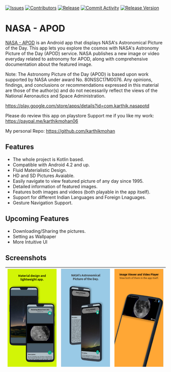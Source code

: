 </p>
<p align="left">
    <a href="https://github.com/karthikmohan/NASA-POTD/issues" alt="Issues">
        <img src="https://img.shields.io/github/issues/karthikmohan/NASA-POTD?style=for-the-badge" alt="Issues"/></a>
    <a href="https://github.com/karthikmohan/NASA-POTD/graphs/contributors" alt="Contributors">
        <img src="https://img.shields.io/github/contributors/karthikmohan/NASA-POTD?style=for-the-badge" alt="Contributors"/></a>
    <a href="https://github.com/karthikmohan/NASA-POTD/releases" alt="Release">
        <img src="https://img.shields.io/github/release-date/karthikmohan/NASA-POTD?style=for-the-badge" alt="Release"/></a> 
     <a href="https://github.com/karthikmohan/NASA-POTD/commits" alt="Commit Activity">
        <img src="https://img.shields.io/github/commit-activity/m/karthikmohan/NASA-POTD?style=for-the-badge" alt="Commit Activity"/></a> 
    <a href="https://github.com/karthikmohan/NASA-POTD/releases" alt="Release Version">
        <img src="https://img.shields.io/github/v/release/karthikmohan/NASA-POTD?style=for-the-badge" alt="Release Version"/></a>
</p>  

# NASA - APOD
[NASA - APOD](https://play.google.com/store/apps/details?id=com.karthik.nasapotd) is an Android app that displays NASA's Astronomical Picture of the Day. 
This app lets you explore the cosmos with NASA's Astronomy Picture of the Day (APOD) service. NASA publishes a new image or video everyday related to astronomy for APOD, along with comprehensive documentation about the featured image.

Note: The Astronomy Picture of the Day (APOD) is based upon work supported by NASA under award No. 80NSSC17M0076. Any opinions, findings, and conclusions or recommendations expressed in this material are those of the author(s) and do not necessarily reflect the views of the National Aeronautics and Space Administration.

https://play.google.com/store/apps/details?id=com.karthik.nasapotd

Please do review this app on playstore
Support me if you like my work: https://paypal.me/karthikmohan06

My personal Repo: https://github.com/karthikmohan

## Features
* The whole project is Kotlin based.
* Compatible with Android 4.2 and up.
* Fluid Materialistic Design.
* HD and SD Pictures Avaiable.
* Easily navigate to view featured picture of any day since 1995.
* Detailed information of featured images.
* Features both images and videos (both playable in the app itself).
* Support for different Indian Languages and Foreign Lnaguages.
* Gesture Navigation Support.

## Upcoming Features
* Downloading/Sharing the pictures.
* Setting as Wallpaper
* More Intuitive UI

## Screenshots
| ![Main view](screenshots/1.PNG)  | ![Image description](screenshots/2.PNG) | ![Video View](screenshots/3.PNG) |
|:---:|:---:|:---:|
